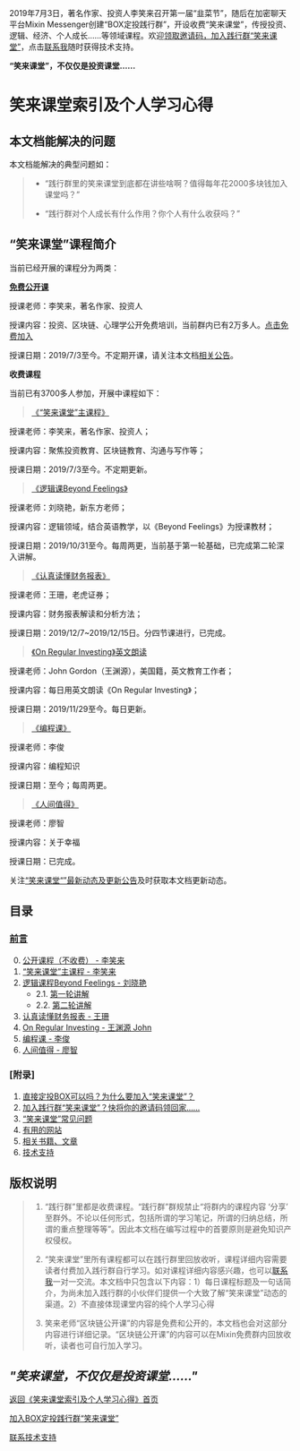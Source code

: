 2019年7月3日，著名作家、投资人李笑来召开第一届“韭菜节”，随后在加密聊天平台Mixin Messenger创建“BOX定投践行群”，开设收费“笑来课堂”，传授投资、逻辑、经济、个人成长……等领域课程。欢迎[领取邀请码，加入践行群“笑来课堂”](xiaolai-class.md)，点击[联系我](contact-info.md)随时获得技术支持。

**“笑来课堂”，不仅仅是投资课堂……**

# 笑来课堂索引及个人学习心得

## 本文档能解决的问题

本文档能解决的典型问题如：

> * “践行群里的笑来课堂到底都在讲些啥啊？值得每年花2000多块钱加入课堂吗？”
>
> * “践行群对个人成长有什么作用？你个人有什么收获吗？”

## “笑来课堂”课程简介

当前已经开展的课程分为两类：

[**免费公开课**](/xiaolai-main-course-public.md)

授课老师：李笑来，著名作家、投资人

授课内容：投资、区块链、心理学公开免费培训，当前群内已有2万多人。[点击免费加入](/xiaolai-class-public.md)

授课日期：2019/7/3至今。不定期开课，请关注本文档[相关公告](/xiaolai-class-bbs.md)。

**收费课程**

当前已有3700多人参加，开展中课程如下：

> [《“笑来课堂”主课程》](/xiaolai-main-course-private.md)

授课老师：李笑来，著名作家、投资人；

授课内容：聚焦投资教育、区块链教育、沟通与写作等；

授课日期：2019/7/3至今。不定期更新。

> [《逻辑课Beyond Feelings》](/beyond-feelings.md)

授课老师：刘晓艳，新东方老师；

授课内容：逻辑领域，结合英语教学，以《Beyond Feelings》为授课教材；

授课日期：2019/10/31至今。每周两更，当前基于第一轮基础，已完成第二轮深入讲解。

> [《认真读懂财务报表》](/financial-statements.md)

授课老师：王珊，老虎证券；

授课内容：财务报表解读和分析方法；

授课日期：2019/12/7~2019/12/15日。分四节课进行，已完成。

> [《On Regular Investing》英文朗读](/on-regular-investing.md)

授课老师：John Gordon（王渊源），美国籍，英文教育工作者；

授课内容：每日用英文朗读《On Regular Investing》；

授课日期：2019/11/29至今。每日更新。

> [《编程课》](/programming.md)

授课老师：李俊

授课内容：编程知识

授课日期：至今；每周两更。

> [《人间值得》](/worth-of-it.md)

授课老师：廖智

授课内容：关于幸福

授课日期：已完成。

关注[“笑来课堂“”最新动态及更新公告](xiaolai-class-bbs.md)及时获取本文档更新动态。

## 目录

### [前言](README.md)

0. [公开课程（不收费） - 李笑来](xiaolai-main-course-public.md)    
1. [“笑来课堂”主课程 - 李笑来](xiaolai-main-course-private.md)
2. [逻辑课程Beyond Feelings - 刘晓艳](beyond-feelings.md)
    - 2.1. [第一轮讲解](beyond-feelings-round1.md)
    - 2.2. [第二轮讲解](beyond-feelings-round2.md)    
3. [认真读懂财务报表 - 王珊](financial-statements.md)
4. [On Regular Investing - 王渊源 John](on-regular-investing.md)
5. [编程课 - 李俊](programming.md)
6. [人间值得 - 廖智](worth-of-it.md)

### [附录]
1. [直接定投BOX可以吗？为什么要加入“笑来课堂”？](/xiaolai-class-why.md)
2. [加入践行群“笑来课堂”？快将你的邀请码领回家……](/xiaolai-class.md)
3. [“笑来课堂”常见问题](https://bwatch.zendesk.com/hc/zh-cn/articles/360032895671--BOX-%E5%AE%9A%E6%8A%95%E8%B7%B5%E8%A1%8C%E7%BE%A4-%E5%B8%B8%E8%A7%81%E9%97%AE%E9%A2%98%E6%B1%87%E6%80%BB)
4. [有用的网站](/xiaolai-class-website.md)
5. [相关书籍、文章](/books.md)
6. [技术支持](/contact-info.md)

## 版权说明

> 1. “践行群”里都是收费课程。“践行群”群规禁止“将群内的课程内容 ‘分享’ 至群外。不论以任何形式，包括所谓的学习笔记，所谓的归纳总结，所谓的重点整理等等”。因此本文档在编写过程中的首要原则是避免知识产权侵权。
> 
> 2. “笑来课堂”里所有课程都可以在践行群里回放收听，课程详细内容需要读者付费加入践行群自行学习。如对课程详细内容感兴趣，也可以[联系我](contact-info.md)一对一交流。本文档中只包含以下内容：1）每日课程标题及一句话简介，为尚未加入践行群的小伙伴们提供一个大致了解“笑来课堂”动态的渠道。2）不直接体现课堂内容的纯个人学习心得
> 
> 3. 笑来老师“区块链公开课”的内容是免费和公开的，本文档也会对这部分内容进行详细记录。“区块链公开课”的内容可以在Mixin免费群内回放收听，读者也可自行加入学习。

## ***"笑来课堂，不仅仅是投资课堂……"***

[返回《笑来课堂索引及个人学习心得》首页](/README.md)

[加入BOX定投践行群“笑来课堂”](/xiaolai-class.md)

[联系技术支持](/contact-info.md)
